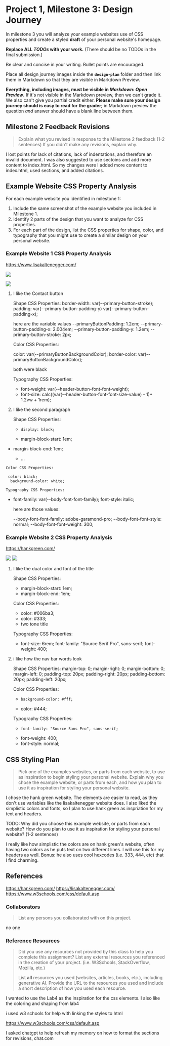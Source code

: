 # Project 1, Milestone 3: Design Journey

In milestone 3 you will analyze your example websites use of CSS properties and create a styled **draft** of your personal website's homepage.

**Replace ALL _TODOs_ with your work.** (There should be no TODOs in the final submission.)

Be clear and concise in your writing. Bullet points are encouraged.

Place all design journey images inside the **`design-plan`** folder and then link them in Markdown so that they are visible in Markdown Preview.

**Everything, including images, must be visible in _Markdown: Open Preview_.** If it's not visible in the Markdown preview, then we can't grade it. We also can't give you partial credit either. **Please make sure your design journey should is easy to read for the grader;** in Markdown preview the question _and_ answer should have a blank line between them.


## Milestone 2 Feedback Revisions
> Explain what you revised in response to the Milestone 2 feedback (1-2 sentences)
> If you didn't make any revisions, explain why.

I lost points for lack of citations, lack of indentations, and therefore an invalid document. I was also suggested to use sectoins and add more content to index.html. So my changes were I added more content to index.html, used sections, and added citations.


## Example Website CSS Property Analysis

For each example website you identified in milestone 1:

1. Include the same screenshot of the example website you included in Milestone 1.
2. Identify 2 parts of the design that you want to analyze for CSS properties.
3. For each part of the design, list the CSS properties for shape, color, and typography that you might use to create a similar design on your personal website.

### Example Website 1 CSS Property Analysis

<https://www.lisakaltenegger.com/>

![](lisa1.png)

![](lisa3.png)

1. I like the Contact button

    Shape CSS Properties:
    border-width: var(--primary-button-stroke);
    padding: var(--primary-button-padding-y) var(--primary-button-padding-x);

    here are the variable values
        --primaryButtonPadding: 1.2em;
    --primary-button-padding-x: 2.004em;
    --primary-button-padding-y: 1.2em;
    --primary-button-stroke: 2px;



    Color CSS Properties:

    color: var(--primaryButtonBackgroundColor);
    border-color: var(--primaryButtonBackgroundColor);

    both were black


    Typography CSS Properties:

      - font-weight: var(--header-button-font-font-weight);
      - font-size: calc((var(--header-button-font-font-size-value) - 1)* 1.2vw + 1rem);


2.  I like the second paragraph

    Shape CSS Properties:

      -     display: block;
    - margin-block-start: 1em;
   -  margin-block-end: 1em;

      - ...

    Color CSS Properties:

     color: black;
      background-color: white;

    Typography CSS Properties:

- font-family: var(--body-font-font-family);
      font-style: italic;

  here are those values:

    --body-font-font-family: adobe-garamond-pro;
    --body-font-font-style: normal;
    --body-font-font-weight: 300;


### Example Website 2 CSS Property Analysis

<https://hankgreen.com/>

![](hank1.png)
![](hank2.png)


1. I like the dual color and font of the title

    Shape CSS Properties:

    - margin-block-start: 1em;
   -  margin-block-end: 1em;

    Color CSS Properties:

      -    color: #006ba3;
      - color: #333;
      - two tone title

    Typography CSS Properties:

      - font-size: 6rem;
      font-family: "Source Serif Pro", sans-serif;
    font-weight: 400;

2. i like how the nav bar words look

    Shape CSS Properties:
    margin-top: 0;
    margin-right: 0;
    margin-bottom: 0;
    margin-left: 0;
    padding-top: 20px;
    padding-right: 20px;
    padding-bottom: 20px;
    padding-left: 20px;

    Color CSS Properties:

      -     background-color: #fff;
      - color: #444;


    Typography CSS Properties:

      -     font-family: "Source Sans Pro", sans-serif;
      - font-weight: 400;
      - font-style: normal;


## CSS Styling Plan
> Pick one of the examples websites, or parts from each website, to use as inspiration to begin styling your personal website.
> Explain why you chose the example website, or parts from each, and how you plan to use it as inspiration for styling your personal website.

I chose the hank green website. The elements are easier to read, as they don't use variables like the lisakaltenegger website does. I also liked the simplistic colors and fonts, so I plan to use hank green as inspriation for my text and headers.

TODO: Why did you choose this example website, or parts from each website? How do you plan to use it as inspiration for styling your personal website? (1-2 sentences)

I really like how simplistic the colors are on hank green's website, often having two colors as he puts text on two different lines. I will use this for my headers as well. Bonus: he also uses cool hexcodes (i.e. 333, 444, etc) that I find charming.


## References
<https://hankgreen.com/>
<https://lisakaltenegger.com/>
https://www.w3schools.com/css/default.asp

### Collaborators
> List any persons you collaborated with on this project.

no one


### Reference Resources
> Did you use any resources not provided by this class to help you complete this assignment?
> List any external resources you referenced in the creation of your project. (i.e. W3Schools, StackOverflow, Mozilla, etc.)
>
> List **all** resources you used (websites, articles, books, etc.), including generative AI.
> Provide the URL to the resources you used and include a short description of how you used each resource.


I wanted to use the Lab4 as the inspiration for the css elements. I also like the coloring and shaping from lab4

i used w3 schools for help with linking the styles to html

https://www.w3schools.com/css/default.asp

I asked chatgpt to help refresh my memory on how to format the sections for revisions, chat.com

